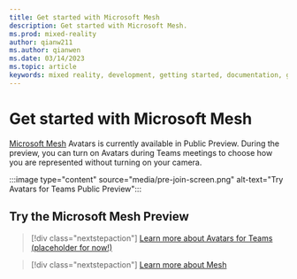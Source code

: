 ```yaml
---
title: Get started with Microsoft Mesh
description: Get started with Microsoft Mesh.
ms.prod: mixed-reality
author: qianw211
ms.author: qianwen
ms.date: 03/14/2023
ms.topic: article
keywords: mixed reality, development, getting started, documentation, guides, features, holograms
---
```


# Get started with Microsoft Mesh

[Microsoft Mesh](overview.md) Avatars is currently available in Public Preview. During the preview, you can turn on Avatars during Teams meetings to choose how you are represented without turning on your camera. 

:::image type="content" source="media/pre-join-screen.png" alt-text="Try Avatars for Teams Public Preview":::

## Try the Microsoft Mesh Preview

   > [!div class="nextstepaction"]
   > [Learn more about Avatars for Teams (placeholder for now!)](get-started.md)

   > [!div class="nextstepaction"]
   > [Learn more about Mesh](https://www.microsoft.com/mesh)
